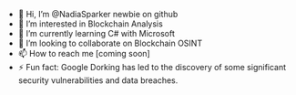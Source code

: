 - 👋 Hi, I’m @NadiaSparker newbie on github
- 👀 I’m interested in Blockchain Analysis
- 🌱 I’m currently learning C# with Microsoft
- 💞️ I’m looking to collaborate on Blockchain OSINT
- 📫 How to reach me [coming soon]
- ⚡ Fun fact: Google Dorking has led to the discovery of some significant security vulnerabilities and data breaches.

<!---
NadiaSparker/NadiaSparker is a ✨ special ✨ repository because its `README.md` (this file) appears on your GitHub profile.
You can click the Preview link to take a look at your changes.
--->
